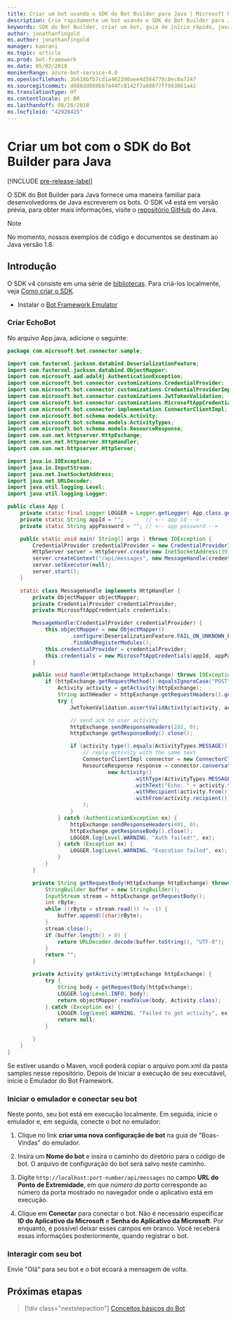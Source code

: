 ```yaml
---
title: Criar um bot usando o SDK do Bot Builder para Java | Microsoft Docs
description: Crie rapidamente um bot usando o SDK do Bot Builder para Java.
keywords: SDK do Bot Builder, criar um bot, guia de início rápido, java, introdução
author: jonathanfingold
ms.author: jonathanfingold
manager: kamrani
ms.topic: article
ms.prod: bot-framework
ms.date: 05/02/2018
monikerRange: azure-bot-service-4.0
ms.openlocfilehash: 3b618bfb7cd1a462390aee4d564778c8ec0a7247
ms.sourcegitcommit: d486dd088b87a44fc8142f7a08877ff993861a42
ms.translationtype: HT
ms.contentlocale: pt-BR
ms.lasthandoff: 08/26/2018
ms.locfileid: "42928425"
---
```

# <a name="create-a-bot-with-the-bot-builder-sdk-for-java"></a>Criar um bot com o SDK do Bot Builder para Java
[!INCLUDE [pre-release-label](../includes/pre-release-label.md)]

O SDK do Bot Builder para Java fornece uma maneira familiar para desenvolvedores de Java escreverem os bots. O SDK v4 está em versão prévia, para obter mais informações, visite o [repositório GitHub](https://github.com/Microsoft/botbuilder-java) do Java.

> [!NOTE]
> No momento, nossos exemplos de código e documentos se destinam ao Java versão 1.8.

## <a name="getting-started"></a>Introdução

O SDK v4 consiste em uma série de [bibliotecas](https://github.com/Microsoft/botbuilder-java/tree/master/libraries). Para criá-los localmente, veja [Como criar o SDK](https://github.com/Microsoft/botbuilder-java/wiki/building-the-sdk).

- Instalar o [Bot Framework Emulator](https://github.com/Microsoft/BotFramework-Emulator/releases)

### <a name="create-echobot"></a>Criar EchoBot

No arquivo App.java, adicione o seguinte:

```Java
package com.microsoft.bot.connector.sample;

import com.fasterxml.jackson.databind.DeserializationFeature;
import com.fasterxml.jackson.databind.ObjectMapper;
import com.microsoft.aad.adal4j.AuthenticationException;
import com.microsoft.bot.connector.customizations.CredentialProvider;
import com.microsoft.bot.connector.customizations.CredentialProviderImpl;
import com.microsoft.bot.connector.customizations.JwtTokenValidation;
import com.microsoft.bot.connector.customizations.MicrosoftAppCredentials;
import com.microsoft.bot.connector.implementation.ConnectorClientImpl;
import com.microsoft.bot.schema.models.Activity;
import com.microsoft.bot.schema.models.ActivityTypes;
import com.microsoft.bot.schema.models.ResourceResponse;
import com.sun.net.httpserver.HttpExchange;
import com.sun.net.httpserver.HttpHandler;
import com.sun.net.httpserver.HttpServer;

import java.io.IOException;
import java.io.InputStream;
import java.net.InetSocketAddress;
import java.net.URLDecoder;
import java.util.logging.Level;
import java.util.logging.Logger;

public class App {
    private static final Logger LOGGER = Logger.getLogger( App.class.getName() );
    private static String appId = "";       // <-- app id -->
    private static String appPassword = ""; // <-- app password -->

    public static void main( String[] args ) throws IOException {
        CredentialProvider credentialProvider = new CredentialProviderImpl(appId, appPassword);
        HttpServer server = HttpServer.create(new InetSocketAddress(3978), 0);
        server.createContext("/api/messages", new MessageHandle(credentialProvider));
        server.setExecutor(null);
        server.start();
    }

    static class MessageHandle implements HttpHandler {
        private ObjectMapper objectMapper;
        private CredentialProvider credentialProvider;
        private MicrosoftAppCredentials credentials;

        MessageHandle(CredentialProvider credentialProvider) {
            this.objectMapper = new ObjectMapper()
                    .configure(DeserializationFeature.FAIL_ON_UNKNOWN_PROPERTIES, false)
                    .findAndRegisterModules();
            this.credentialProvider = credentialProvider;
            this.credentials = new MicrosoftAppCredentials(appId, appPassword);
        }

        public void handle(HttpExchange httpExchange) throws IOException {
            if (httpExchange.getRequestMethod().equalsIgnoreCase("POST")) {
                Activity activity = getActivity(httpExchange);
                String authHeader = httpExchange.getRequestHeaders().getFirst("Authorization");
                try {
                    JwtTokenValidation.assertValidActivity(activity, authHeader, credentialProvider);

                    // send ack to user activity
                    httpExchange.sendResponseHeaders(202, 0);
                    httpExchange.getResponseBody().close();

                    if (activity.type().equals(ActivityTypes.MESSAGE)) {
                        // reply activity with the same text
                        ConnectorClientImpl connector = new ConnectorClientImpl(activity.serviceUrl(), this.credentials);
                        ResourceResponse response = connector.conversations().sendToConversation(activity.conversation().id(),
                                new Activity()
                                        .withType(ActivityTypes.MESSAGE)
                                        .withText("Echo: " + activity.text())
                                        .withRecipient(activity.from())
                                        .withFrom(activity.recipient())
                        );
                    }
                } catch (AuthenticationException ex) {
                    httpExchange.sendResponseHeaders(401, 0);
                    httpExchange.getResponseBody().close();
                    LOGGER.log(Level.WARNING, "Auth failed!", ex);
                } catch (Exception ex) {
                    LOGGER.log(Level.WARNING, "Execution failed", ex);
                }
            }
        }

        private String getRequestBody(HttpExchange httpExchange) throws IOException {
            StringBuilder buffer = new StringBuilder();
            InputStream stream = httpExchange.getRequestBody();
            int rByte;
            while ((rByte = stream.read()) != -1) {
                buffer.append((char)rByte);
            }
            stream.close();
            if (buffer.length() > 0) {
                return URLDecoder.decode(buffer.toString(), "UTF-8");
            }
            return "";
        }

        private Activity getActivity(HttpExchange httpExchange) {
            try {
                String body = getRequestBody(httpExchange);
                LOGGER.log(Level.INFO, body);
                return objectMapper.readValue(body, Activity.class);
            } catch (Exception ex) {
                LOGGER.log(Level.WARNING, "Failed to get activity", ex);
                return null;
            }

        }
    }
}
```

Se estiver usando o Maven, você poderá copiar o arquivo pom.xml da pasta samples nesse repositório. Depois de iniciar a execução de seu executável, inicie o Emulador do Bot Framework.

### <a name="start-the-emulator-and-connect-your-bot"></a>Iniciar o emulador e conectar seu bot

Neste ponto, seu bot está em execução localmente.
Em seguida, inicie o emulador e, em seguida, conecte o bot no emulador:

1. Clique no link **criar uma nova configuração de bot** na guia de "Boas-Vindas" do emulador. 

2. Insira um **Nome do bot** e insira o caminho do diretório para o código de bot. O arquivo de configuração do bot será salvo neste caminho.

3. Digite `http://localhost:port-number/api/messages` no campo **URL do Ponto de Extremidade**, em que *número da porta* corresponde ao número da porta mostrado no navegador onde o aplicativo está em execução.

4. Clique em **Conectar** para conectar o bot. Não é necessário especificar **ID do Aplicativo da Microsoft** e **Senha do Aplicativo da Microsoft**. Por enquanto, é possível deixar esses campos em branco. Você receberá essas informações posteriormente, quando registrar o bot.

### <a name="interact-with-your-bot"></a>Interagir com seu bot
Envie "Olá" para seu bot e o bot ecoará a mensagem de volta.

## <a name="next-steps"></a>Próximas etapas

> [!div class="nextstepaction"]
> [Conceitos básicos do Bot](../v4sdk/bot-builder-basics.md)
